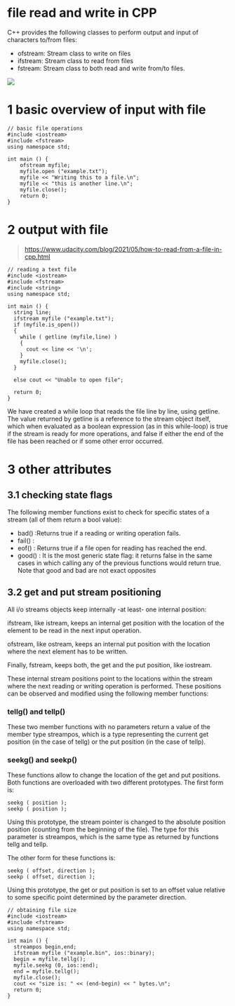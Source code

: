 # file read and write in CPP
C++ provides the following classes to perform output and input of characters to/from files: 

* ofstream: Stream class to write on files
* ifstream: Stream class to read from files
* fstream: Stream class to both read and write from/to files.

![](https://upload-images.jianshu.io/upload_images/580472-75ece018cc174c5a.png?imageMogr2/auto-orient/strip|imageView2/2/w/529/format/webp)

# 1 basic overview of input with file
~~~
// basic file operations
#include <iostream>
#include <fstream>
using namespace std;

int main () {
    ofstream myfile;
    myfile.open ("example.txt");
    myfile << "Writing this to a file.\n";
    myfile << "this is another line.\n";
    myfile.close();
    return 0;
}
~~~

# 2 output with file

> https://www.udacity.com/blog/2021/05/how-to-read-from-a-file-in-cpp.html

~~~
// reading a text file
#include <iostream>
#include <fstream>
#include <string>
using namespace std;

int main () {
  string line;
  ifstream myfile ("example.txt");
  if (myfile.is_open())
  {
    while ( getline (myfile,line) )
    {
      cout << line << '\n';
    }
    myfile.close();
  }

  else cout << "Unable to open file"; 

  return 0;
}
~~~
We have created a while loop that reads the file line by line, using getline. The value returned by getline is a reference to the stream object itself, which when evaluated as a boolean expression (as in this while-loop) is true if the stream is ready for more operations, and false if either the end of the file has been reached or if some other error occurred.


# 3 other attributes

## 3.1 checking state flags
The following member functions exist to check for specific states of a stream (all of them return a bool value): 

* bad() :Returns true if a reading or writing operation fails.
* fail() :
* eof() : Returns true if a file open for reading has reached the end.
* good() : It is the most generic state flag: it returns false in the same cases in which calling any of the previous functions would return true. Note that good and bad are not exact opposites

## 3.2 get and put stream positioning
All i/o streams objects keep internally -at least- one internal position:

ifstream, like istream, keeps an internal get position with the location of the element to be read in the next input operation.

ofstream, like ostream, keeps an internal put position with the location where the next element has to be written.

Finally, fstream, keeps both, the get and the put position, like iostream.

These internal stream positions point to the locations within the stream where the next reading or writing operation is performed. These positions can be observed and modified using the following member functions: 


### tellg() and tellp()
These two member functions with no parameters return a value of the member type streampos, which is a type representing the current get position (in the case of tellg) or the put position (in the case of tellp).

### seekg() and seekp()
These functions allow to change the location of the get and put positions. Both functions are overloaded with two different prototypes. The first form is:
~~~
seekg ( position );
seekp ( position );
~~~
Using this prototype, the stream pointer is changed to the absolute position position (counting from the beginning of the file). The type for this parameter is streampos, which is the same type as returned by functions tellg and tellp.

The other form for these functions is:
~~~
seekg ( offset, direction );
seekp ( offset, direction );
~~~
Using this prototype, the get or put position is set to an offset value relative to some specific point determined by the parameter direction.

~~~
// obtaining file size
#include <iostream>
#include <fstream>
using namespace std;

int main () {
  streampos begin,end;
  ifstream myfile ("example.bin", ios::binary);
  begin = myfile.tellg();
  myfile.seekg (0, ios::end);
  end = myfile.tellg();
  myfile.close();
  cout << "size is: " << (end-begin) << " bytes.\n";
  return 0;
}
~~~
